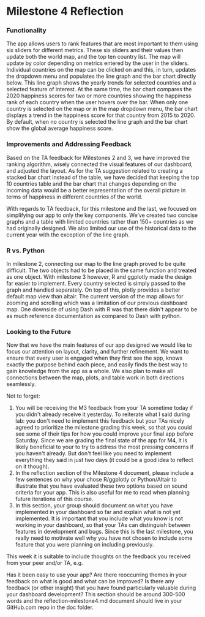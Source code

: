 # Milestone 4 Reflection

### Functionality 
The app allows users to rank features that are most important to them using six sliders for different metrics. These six sliders and their values then update both the world map, and the top ten country list. The map will update by color depending on metrics entered by the user in the sliders. Individual countries on the map can be clicked on and this, in turn, updates the dropdown menu and populates the line graph and the bar chart directly below. This line graph shows the yearly trends for selected countries and a selected feature of interest. At the same time, the bar chart compares the 2020 happiness scores for two or more countries showing the happiness rank of each country when the user hovers over the bar. When only one country is selected on the map or in the map dropdown menu, the bar chart displays a trend in the happiness score for that country from 2015 to 2020. By default, when no country is selected the line graph and the bar chart show the global average happiness score.

### Improvements and Addressing Feedback
Based on the TA feedback for Milestones 2 and 3, we have improved the ranking algorithm, wisely connected the visual features of our dashboard, and adjusted the layout. As for the TA suggestion related to creating a stacked bar chart instead of the table, we have decided that keeping the top 10 countries table and the bar chart that changes depending on the incoming data would be a better representation of the overall picture in terms of happiness in different countries of the world.

With regards to TA feedback, for this milestone and the last, we focused on simplifying our app to only the key components. We’ve created two concise graphs and a table with limited countries rather than 150+ countries as we had originally designed. We also limited our use of the historical data to the current year with the exception of the line graph.

### R vs. Python
In milestone 2, connecting our map to the line graph proved to be quite difficult. The two objects had to be placed in the same function and treated as one object. With milestone 3 however, R and ggplotly made the design far easier to implement. Every country selected is simply passed to the graph and handled separately. On top of this, plotly provides a better default map view than altair. The current version of the map allows for zooming and scrolling which was a limitation of our previous dashboard map. One downside of using Dash with R was that there didn't appear to be as much reference documentation as compared to Dash with python. 

### Looking to the Future
Now that we have the main features of our app designed we would like to focus our attention on layout, clarity, and further refinement. We want to ensure that every user is engaged when they first see the app, knows exactly the purpose behind each piece, and easily finds the best way to gain knowledge from the app as a whole. We also plan to make all connections between the map, plots, and table work in both directions seamlessly.



Not to forget:
1) You will be receiving the M3 feedback from your TA sometime today if you didn't already receive it yesterday. To reiterate what I said during lab: you don't need to implement this feedback but your TAs nicely agreed to prioritize the milestone grading this week, so that you could see some of their tips for how you could improve your final app before Saturday. Since we are grading the final state of the app for M4, it is likely beneficial to your to try to address the most pressing concerns if you haven't already. But don't feel like you need to implement everything they said in just two days (it could be a good idea to reflect on it though).
2) In the reflection section of the Milestone 4 document, please include a few sentences on why your chose R/ggplotly or Python/Altair to illustrate that you have evaluated these two options based on sound criteria for your app. This is also useful for me to read when planning future iterations of this course.
3) In this section, your group should document on what you have implemented in your dashboard so far and explain what is not yet implemented. It is important that you include what you know is not working in your dashboard, so that your TAs can distinguish between features in development and bugs. Since this is the last milestone, you really need to motivate well why you have not chosen to include some feature that you were planning on including previously.

This week it is suitable to include thoughts on the feedback you received from your peer and/or TA, e.g.

Has it been easy to use your app?
Are there reoccurring themes in your feedback on what is good and what can be improved?
Is there any feedback (or other insight) that you have found particularly valuable during your dashboard development?
This section should be around 300-500 words and the reflection-milestone4.md document should live in your GitHub.com repo in the doc folder.


